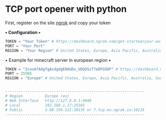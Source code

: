# TCP port opener with python

First, register on the site [ngrok](https://dashboard.ngrok.com/get-started/your-authtoken) and copy your token

**• Configuration •**
```python
TOKEN = "Your Token" # https://dashboard.ngrok.com/get-started/your-authtoken
PORT = "Your Port"
REGION = "Your Region" # United States, Europe, Asia Pacific, Australia, South America, Japan, India
```

• Example for minecraft server in european region •
```python
TOKEN = "2casAfAdgfgAsdgdgE0AGDu_UDGDSzf7eDFGSDF" # https://dashboard.ngrok.com/get-started/your-authtoken
PORT = 25565
REGION = "Europe" # United States, Europe, Asia Pacific, Australia, South America, Japan, India


---------------------------------------------------------------
# Region          Europe (eu)
# Web Interface   http://127.0.0.1:4040
# Local           192.168.1.17:25565
# Public          3.68.156.221:10135 or 7.tcp.eu.ngrok.io:10135
---------------------------------------------------------------
